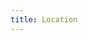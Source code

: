 ```yaml
---
title: Location
---
```


<!-- To revisit -->


<!-- 
This Owasp BeNeLux Days Conference 2024 will be taking place at the<br />
**CORDA campus in Hasselt, Belgium**.

![Corda building](../assets/images/Corda-building-1.jpg)

# Address
**CORDA campus**<br />
Kempische Steenweg 293/16<br />
3500 Hasselt<br />
Belgium<br />
<br />

# Visitor map
<div class="sponsor">
  <a href="https://www.cordacampus.com" target="_blank"><img src="/assets/images/corda_campus_map.png" alt="orda Campus Map"  style="width: 60%;"/></a><br />
</div>
<br />
<br />

# How to get there?

## By bus
You'll find the he bus stop named 'Kiewit station', 500 meters away from the campus with the lines **13, 16, 18a, 22, 23, 35, 48, 51, 52, 180, 182, 283**.

## By Train
Follow the [orange path](?#Visitor_Map) from the "Kiewit Station" to the Campus.

## By Car
* The Corda Campus is close to the Hasselt-Eindhoven N715 main road, and is close to the E313 and E314 highways.
* Follow the [blue path](?#Visitor_Map) to park to the designated areas.
* The GPS coordinates are **Research Campus 2**.
<div class="sponsor">
  <a href="https://www.cordacampus.com"><img src="/assets/images/roadmap.png" alt="orda Campus Map" style="width: 60%;"/></a><br />
</div>


## By bike
The campus is crossed by numerous cycle lanes and is connected to the [fietsnet](https://www.fietsnet.be/routeplanner/default.aspx){:target="_blank"} bike network points. -->

